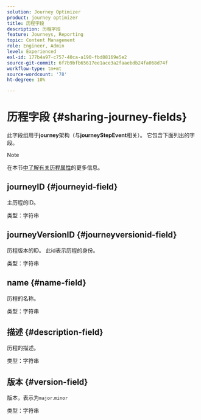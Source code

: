 ```yaml
---
solution: Journey Optimizer
product: journey optimizer
title: 历程字段
description: 历程字段
feature: Journeys, Reporting
topic: Content Management
role: Engineer, Admin
level: Experienced
exl-id: 177b4a97-c757-40ca-a190-fbd88169e5e2
source-git-commit: 6f7b9bfb65617ee1ace3a2faaebdb24fa068d74f
workflow-type: tm+mt
source-wordcount: '78'
ht-degree: 10%

---
```


# 历程字段 {#sharing-journey-fields}

此字段组用于&#x200B;**journey**&#x200B;架构（与&#x200B;**journeyStepEvent**&#x200B;相关）。 它包含下面列出的字段。


>[!NOTE]
>
>在本节[中了解有关历程属性](../building-journeys/expression/journey-properties.md#journey-propertoes-fields)的更多信息。


## journeyID {#journeyid-field}

主历程的ID。

类型：字符串

## journeyVersionID {#journeyversionid-field}

历程版本的ID。 此id表示历程的身份。

类型：字符串

## name {#name-field}

历程的名称。

类型：字符串

## 描述 {#description-field}

历程的描述。

类型：字符串

## 版本 {#version-field}

版本，表示为`major`.`minor`

类型：字符串
